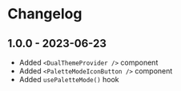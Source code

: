 # Changelog

## 1.0.0 - 2023-06-23

- Added `<DualThemeProvider />` component
- Added `<PaletteModeIconButton />` component
- Added `usePaletteMode()` hook
